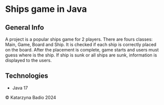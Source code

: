 # Ships game in Java 
## General Info
A project is a popular ships game for 2 players. There are fours classes: Main, 
Game, Board and Ship. It is checked if each ship is correctly placed on the board.
After the placement is complete, game starts and users must guess where is the ship.
If ship is sunk or all ships are sunk, information is displayed to the users.
## Technologies
* Java 17

© Katarzyna Badio 2024
